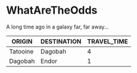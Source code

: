 # WhatAreTheOdds
A long time ago in a galaxy far, far away...


| ORIGIN   | DESTINATION | TRAVEL_TIME |
|----------|-------------|-------------|
| Tatooine | Dagobah     | 4           |
| Dagobah  | Endor       | 1           |
